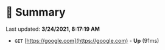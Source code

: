 # 📖 Summary
Last updated: **3/24/2021, 8:17:19 AM**

- `GET` [https://google.com](https://google.com) - **Up** (91ms)
